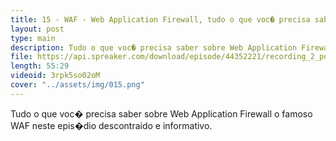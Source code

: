 ```yaml
---
title: 15 - WAF - Web Application Firewall, tudo o que voc� precisa saber!
layout: post
type: main
description: Tudo o que voc� precisa saber sobre Web Application Firewall o famoso WAF neste epis�dio descontraido e informativo.
file: https://api.spreaker.com/download/episode/44352221/recording_2_postproductions_2021_04_15_t08_12_51pm_final_mix.mp3
length: 55:29
videoid: 3rpk5so02oM
cover: "../assets/img/015.png"
---
```


Tudo o que voc� precisa saber sobre Web Application Firewall o famoso WAF neste epis�dio descontraido e informativo.